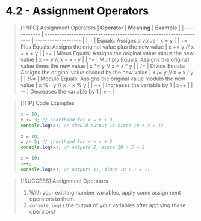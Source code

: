 # 4.2 - Assignment Operators

> [!INFO] Assignment Operators
> | **Operator** | **Meaning**                                                        | **Example**         |
> | ------------ | ------------------------------------------------------------------ | ------------------- |
> | =            | Equals: Assigns a value                                            | x = y               |
> | +=           | Plus Equals: Assigns the original value plus the new value         | x += y // x = x + y |
> | -=           | Minus Equals: Assigns the original value minus the new value       | x -= y // x = x - y |
> | \*=          | Multiply Equals: Assigns the original value times the new value    | x *= y // x = x * y |
> | /=           | Divide Equals: Assigns the original value divided by the new value | x /= y // x = x / y |
> | %=           | Modulo Equals: Assigns the original value modulo the new value     | x %= y // x = x % y |
> | ++           | Increases the variable by 1                                        | x++                 |
> | --           | Decreases the variable by 1                                        | x--                 |

> [!TIP] Code Examples
> ```js
> x = 10;
> x += 3; // shorthand for x = x + 3
> console.log(x); // should output 13 since 10 + 3 = 13
> 
> x = 10;
> x /= 5; // shorthand for x = x ÷ 5
> console.log(x); // outputs 2, since 10 ÷ 5 = 2
> 
> x = 10;
> x++; 
> console.log(x); // outputs 11, since 10 + 1 = 11
> ```

> [!SUCCESS] Assignment Operators
> 1. With your existing number variables, apply some assignment operators to them.
> 2. `console.log()` the output of your variables after applying these operators!